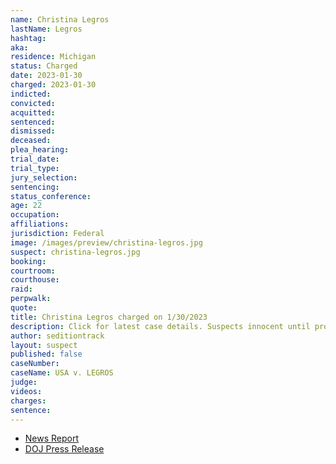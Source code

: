 ```yaml
---
name: Christina Legros
lastName: Legros
hashtag: 
aka:
residence: Michigan
status: Charged
date: 2023-01-30
charged: 2023-01-30
indicted:
convicted:
acquitted:
sentenced:
dismissed:
deceased:
plea_hearing:
trial_date:
trial_type:
jury_selection:
sentencing:
status_conference:
age: 22
occupation:
affiliations:
jurisdiction: Federal
image: /images/preview/christina-legros.jpg
suspect: christina-legros.jpg
booking:
courtroom:
courthouse:
raid:
perpwalk:
quote:
title: Christina Legros charged on 1/30/2023
description: Click for latest case details. Suspects innocent until proven guilty.
author: seditiontrack
layout: suspect
published: false
caseNumber: 
caseName: USA v. LEGROS
judge:
videos:
charges:
sentence:
---
```

- [News Report](https://wilcoxnewspapers.com/beaverton-woman-flint-man-charged-for-january-6-th-21-assault-on-u-s-capitol/)
- [DOJ Press Release](https://www.justice.gov/usao-dc/pr/michigan-residents-arrested-charges-actions-during-january-6-capitol-breach)
